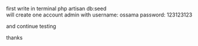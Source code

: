 first write in terminal 
php artisan db:seed  
will create one account admin with 
username:  ossama
password:  123123123

and continue testing 

thanks
